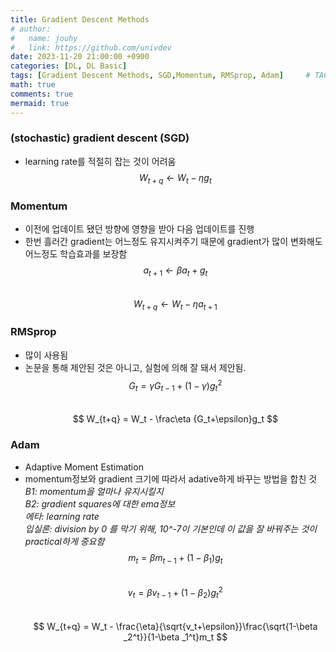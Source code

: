 ```yaml
---
title: Gradient Descent Methods
# author:
#   name: jouhy
#   link: https://github.com/univdev
date: 2023-11-20 21:00:00 +0900
categories: [DL, DL Basic]
tags: [Gradient Descent Methods, SGD,Momentum, RMSprop, Adam]     # TAG names should always be lowercase
math: true
comments: true
mermaid: true
---
```


### **(stochastic) gradient descent (SGD)**
- learning rate를 적절히 잡는 것이 어려움   
$$
W_{t+q} \gets W_t - \eta g_t
$$

### **Momentum**
- 이전에 업데이트 됐던 방향에 영향을 받아 다음 업데이트를 진행
- 한번 흘러간 gradient는 어느정도 유지시켜주기 때문에 gradient가 많이 변화해도 어느정도 학습효과를 보장함   
$$
a_{t+1} \gets \beta a_t +g_t
$$   
$$
W_{t+q} \gets W_t - \eta a_{t+1}
$$

### **RMSprop**
- 많이 사용됨
- 논문을 통해 제안된 것은 아니고, 실험에 의해 잘 돼서 제안됨.
$$
G_{t} = \gamma G_{t-1} + (1-\gamma) g_t^2
$$   
$$
W_{t+q} = W_t - \frac\eta {G_t+\epsilon}g_t
$$

### **Adam**
- Adaptive Moment Estimation
- momentum정보와 gradient 크기에 따라서 adative하게 바꾸는 방법을 합친 것   
_B1: momentum을 얼마나 유지시킬지   
B2: gradient squares에 대한 ema정보   
에타: learning rate   
입실론: division by 0 를 막기 위해, 10^-7이 기본인데 이 값을 잘 바꿔주는 것이 practical하게 중요함_   
$$
m_{t} = \beta m_{t-1} + (1-\beta _1) g_t
$$   
$$
v_{t} = \beta v_{t-1} + (1-\beta _2) g_t^2
$$   
$$
W_{t+q} = W_t - \frac{\eta}{\sqrt{v_t+\epsilon}}\frac{\sqrt{1-\beta _2^t}}{1-\beta _1^t}m_t
$$
